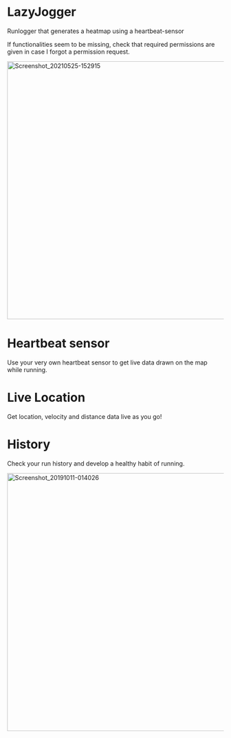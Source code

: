 # LazyJogger
Runlogger that generates a heatmap using a heartbeat-sensor

If functionalities seem to be missing, check that required permissions are given in case I forgot a permission request.

<img src="https://user-images.githubusercontent.com/32449867/119498679-8cba3d80-bd6e-11eb-85cb-1b9e8e5e9743.jpg" height="600" alt="Screenshot_20210525-152915" style="max-width:100%;">

# Heartbeat sensor
Use your very own heartbeat sensor to get live data drawn on the map while running.

# Live Location
Get location, velocity and distance data live as you go!

# History
Check your run history and develop a healthy habit of running.

<img src="https://user-images.githubusercontent.com/32449867/66611814-53987e00-ebc8-11e9-9dc7-40c4bc01cef2.jpg" height="600" alt="Screenshot_20191011-014026" style="max-width:100%;">
